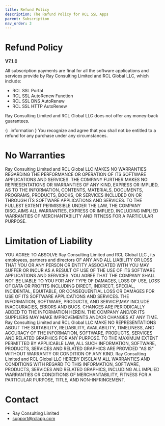 ```yaml
---
title: Refund Policy
description: The Refund Policy for RCL SSL Apps
parent: Subscription
nav_order: 3
---
```


# Refund Policy
**V7.1.0**

All subscription payments are final for all the software applications and services provide by  Ray Consulting Limited and RCL Global LLC, which include:

- RCL SSL Portal
- RCL SSL AutoRenew Function
- RCL SSL DNS AutoRenew
- RCL SSL HTTP AutoRenew

 Ray Consulting Limited and RCL Global LLC does not offer any money-back guarantees. 
 
 {: .information }
 You recognize and agree that you shall not be entitled to a refund for any purchase under any circumstances.

# No Warranties 

Ray Consulting Limited and RCL Global LLC MAKES NO WARRANTIES REGARDING THE PERFORMANCE OR OPERATION OF ITS SOFTWARE APPLICATIONS AND SERVICES. THE COMPANY FURTHER MAKES NO REPRESENTATIONS OR WARRANTIES OF ANY KIND, EXPRESS OR IMPLIED, AS TO THE INFORMATION, CONTENTS, MATERIALS, DOCUMENTS, PROGRAMS, PRODUCTS, BOOKS, OR SERVICES INCLUDED ON OR THROUGH ITS SOFTWARE APPLICATIONS AND SERVICES. TO THE FULLEST EXTENT PERMISSIBLE UNDER THE LAW, THE COMPANY DISCLAIMS ALL WARRANTIES, EXPRESS OR IMPLIED, INCLUDING IMPLIED WARRANTIES OF MERCHANTABILITY AND FITNESS FOR A PARTICULAR PURPOSE. 

# Limitation of Liability 

YOU AGREE TO ABSOLVE Ray Consulting Limited and RCL Global LLC , its employees, partners and directors OF ANY AND ALL LIABILITY OR LOSS THAT YOU OR ANY PERSON OR ENTITY ASSOCIATED WITH YOU MAY SUFFER OR INCUR AS A RESULT OF USE OF THE USE OF ITS SOFTWARE APPLICATIONS AND SERVICES. YOU AGREE THAT THE COMPANY SHALL NOT BE LIABLE TO YOU FOR ANY TYPE OF DAMAGES, LOSS OF USE, LOSS OF DATA OR PROFITS INCLUDING DIRECT, INDIRECT, SPECIAL, INCIDENTAL, EQUITABLE, OR CONSEQUENTIAL LOSS  OR DAMAGES FOR USE OF ITS SOFTWARE APPLICATIONS AND SERVICES. THE INFORMATION, SOFTWARE, PRODUCTS, AND SERVICE\MAY INCLUDE INACCURACIES, ERRORS AND BUGS. CHANGES ARE PERIODICALLY ADDED TO THE INFORMATION HEREIN. THE COMPANY AND/OR ITS SUPPLIERS MAY MAKE IMPROVEMENTS AND/OR CHANGES AT ANY TIME. Ray Consulting Limited and RCL Global LLC MAKE NO REPRESENTATIONS ABOUT THE SUITABILITY, RELIABILITY, AVAILABILITY, TIMELINESS, AND ACCURACY OF THE INFORMATION, SOFTWARE, PRODUCTS, SERVICES AND RELATED GRAPHICS FOR ANY PURPOSE. TO THE MAXIMUM EXTENT PERMITTED BY APPLICABLE LAW, ALL SUCH INFORMATION, SOFTWARE, PRODUCTS, SERVICES AND RELATED GRAPHICS ARE PROVIDED "AS IS" WITHOUT WARRANTY OR CONDITION OF ANY KIND. Ray Consulting Limited and RCL Global LLC HEREBY DISCLAIM ALL WARRANTIES AND CONDITIONS WITH REGARD TO THIS INFORMATION, SOFTWARE, PRODUCTS, SERVICES AND RELATED GRAPHICS, INCLUDING ALL IMPLIED WARRANTIES OR CONDITIONS OF MERCHANTABILITY, FITNESS FOR A PARTICULAR PURPOSE, TITLE, AND NON-INFRINGEMENT. 

# Contact

- Ray Consulting Limited
- support@rclapp.com
